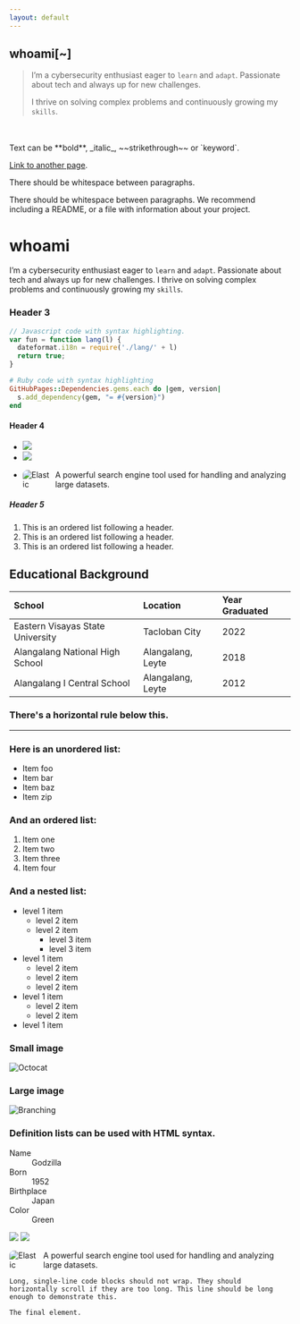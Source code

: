 ```yaml
---
layout: default
---
```


## **whoami[~]**

>   I’m a cybersecurity enthusiast eager to `learn` and `adapt`. Passionate about tech and always up for new challenges.
>  
> I thrive on solving complex problems and continuously growing my `skills`.

<br>
<br>
Text can be **bold**, _italic_, ~~strikethrough~~ or `keyword`.

[Link to another page](./another-page.html).

There should be whitespace between paragraphs.

There should be whitespace between paragraphs. We recommend including a README, or a file with information about your project.

# **whoami**

I’m a cybersecurity enthusiast eager to `learn` and `adapt`. Passionate about tech and always up for new challenges. 
I thrive on solving complex problems and continuously growing my `skills`.


### Header 3

```js
// Javascript code with syntax highlighting.
var fun = function lang(l) {
  dateformat.i18n = require('./lang/' + l)
  return true;
}
```

```ruby
# Ruby code with syntax highlighting
GitHubPages::Dependencies.gems.each do |gem, version|
  s.add_dependency(gem, "= #{version}")
end
```

#### Header 4

* <img src="https://img.shields.io/badge/-Microsoft_Sentinel-0078D4?&style=for-the-badge&logo=Microsoft&logoColor=white" />
* <img src="https://img.shields.io/badge/-Splunk-000000?&style=for-the-badge&logo=Splunk&logoColor=white" />
* <p style="display: flex; align-items: center;">
  <img src="https://img.shields.io/badge/-Elastic-005571?&style=for-the-badge&logo=Elastic&logoColor=white" alt="Elastic" style="border-radius: 8px; vertical-align: middle;" />
  <span style="margin-left: 10px;">A powerful search engine tool used for handling and analyzing large datasets.</span> 

##### Header 5

1.  This is an ordered list following a header.
2.  This is an ordered list following a header.
3.  This is an ordered list following a header.

## Educational Background

| School        | Location          | Year Graduated |
|:---------------------------------|:--------------------|:------|
| Eastern Visayas State University | Tacloban City       | 2022  |
| Alangalang National High School  | Alangalang, Leyte   | 2018  |
| Alangalang I Central School      | Alangalang, Leyte   | 2012  |

### There's a horizontal rule below this.

* * *

### Here is an unordered list:

*   Item foo
*   Item bar
*   Item baz
*   Item zip

### And an ordered list:

1.  Item one
1.  Item two
1.  Item three
1.  Item four

### And a nested list:

- level 1 item
  - level 2 item
  - level 2 item
    - level 3 item
    - level 3 item
- level 1 item
  - level 2 item
  - level 2 item
  - level 2 item
- level 1 item
  - level 2 item
  - level 2 item
- level 1 item

### Small image

![Octocat](https://github.githubassets.com/images/icons/emoji/octocat.png)

### Large image

![Branching](https://guides.github.com/activities/hello-world/branching.png)


### Definition lists can be used with HTML syntax.

<dl>
<dt>Name</dt>
<dd>Godzilla</dd>
<dt>Born</dt>
<dd>1952</dd>
<dt>Birthplace</dt>
<dd>Japan</dd>
<dt>Color</dt>
<dd>Green</dd>
</dl>
<div>
    <img src="https://img.shields.io/badge/-Microsoft_Sentinel-0078D4?&style=for-the-badge&logo=Microsoft&logoColor=white" />
    <img src="https://img.shields.io/badge/-Splunk-000000?&style=for-the-badge&logo=Splunk&logoColor=white" />
    <p style="display: flex; align-items: center;">
  <img src="https://img.shields.io/badge/-Elastic-005571?&style=for-the-badge&logo=Elastic&logoColor=white" alt="Elastic" style="border-radius: 8px; vertical-align: middle;" />
  <span style="margin-left: 10px;">A powerful search engine tool used for handling and analyzing large datasets.</span></p>
</div>

```
Long, single-line code blocks should not wrap. They should horizontally scroll if they are too long. This line should be long enough to demonstrate this.
```

```
The final element.
```
